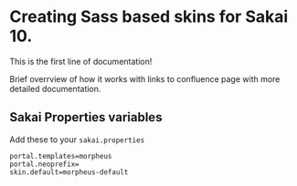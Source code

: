 # Creating Sass based skins for Sakai 10.

This is the first line of documentation! 

Brief overrview of how it works with links to confluence page with more detailed documentation.


## Sakai Properties variables

Add these to your `sakai.properties`

```
portal.templates=morpheus
portal.neoprefix=
skin.default=morpheus-default
```